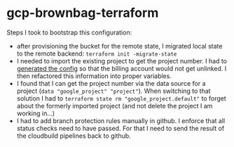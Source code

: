 # gcp-brownbag-terraform

Steps I took to bootstrap this configuration:

- after provisioning the bucket for the remote state, I migrated local state to the remote backend: `terraform init -migrate-state`
- I needed to import the existing project to get the project number. I had to [generated the config](https://developer.hashicorp.com/terraform/language/import/generating-configuration) so that the billing account would not get unlinked. I then refactored this information into proper variables.
- I found that I can get the project number via the data source for a project (`data "google_project" "project"`). When switching to that solution I had to `terraform state rm "google_project.default"` to forget about the formerly imported project (and not delete the project I am working in...)
- I had to add branch protection rules manually in github. I enforce that all status checks need to have passed. For that I need to send the result of the cloudbuild pipelines back to github.
